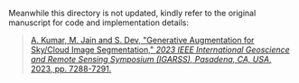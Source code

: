 Meanwhile this directory is not updated, kindly refer to the original manuscript for code and implementation details:

>[A. Kumar, M. Jain and S. Dev, "Generative Augmentation for Sky/Cloud Image Segmentation," *2023 IEEE International Geoscience and Remote Sensing Symposium (IGARSS), Pasadena, CA, USA*, 2023, pp. 7288-7291.](https://doi.org/10.1109/IGARSS52108.2023.10283005)